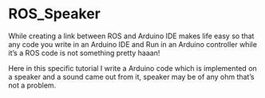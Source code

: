 # ROS_Speaker

While creating a link between ROS and Arduino IDE makes life easy so that any code you write in an Arduino IDE and Run in an Arduino controller while it’s a ROS code is not something pretty haaan!

Here in this specific tutorial I write a Arduino code which is implemented on a speaker and a sound came out from it, speaker may be of any ohm that’s not a problem.
